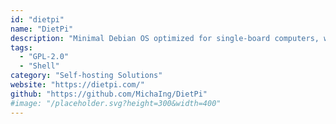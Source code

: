 ```yaml
---
id: "dietpi"
name: "DietPi"
description: "Minimal Debian OS optimized for single-board computers, which allows you to easily install and manage several services for selfhosting at home."
tags:
  - "GPL-2.0"
  - "Shell"
category: "Self-hosting Solutions"
website: "https://dietpi.com/"
github: "https://github.com/MichaIng/DietPi"
#image: "/placeholder.svg?height=300&width=400"
---
```


